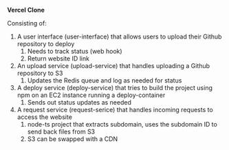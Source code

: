 **Vercel Clone**

Consisting of:

1. A user interface (user-interface) that allows users to upload their Github repository to deploy
    1. Needs to track status (web hook)
    2. Return website ID link
2. An upload service (upload-service) that handles uploading a Github repository to S3
    1. Updates the Redis queue and log as needed for status
3. A deploy service (deploy-service) that tries to build the project using npm on an EC2 instance running a deploy-container
    1. Sends out status updates as needed
4. A request service (request-serice) that handles incoming requests to access the website
    1. node-ts project that extracts subdomain, uses the subdomain ID to send back files from S3
    2. S3 can be swapped with a CDN
